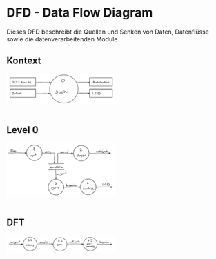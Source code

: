 # DFD - Data Flow Diagram

Dieses DFD beschreibt die Quellen und Senken von Daten, Datenflüsse sowie die datenverarbeitenden Module.

## Kontext
[<img src="dfd-kontext.png" width="50%"/>](dfd-kontext.png)
<p style="font-size:0px">@image latex doc/DFD/dfd-kontext.png Kontext</p>

## Level 0
[<img src="dfd-level-0.png" width="50%"/>](dfd-level-0.png)
<p style="font-size:0px">@image latex doc/DFD/dfd-level-0.png Level 0</p>

## DFT
[<img src="dfd-dft-3.png" width="50%"/>](dfd-dft-3.png)
<p style="font-size:0px">@image latex doc/DFD/dfd-dft-3.png DFT-3</p>
